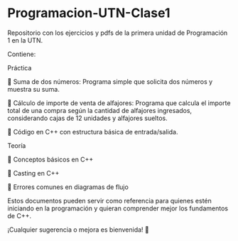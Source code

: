 # Programacion-UTN-Clase1

Repositorio con los ejercicios y pdfs de la primera unidad de Programación 1 en la UTN. 

Contiene:

Práctica

🧮 Suma de dos números: Programa simple que solicita dos números y muestra su suma.

🍫 Cálculo de importe de venta de alfajores: Programa que calcula el importe total de una compra según la cantidad de alfajores ingresados, considerando cajas de 12 unidades y alfajores sueltos.

📌 Código en C++ con estructura básica de entrada/salida.

Teoría

🔹 Conceptos básicos en C++

🔹 Casting en C++

🔹 Errores comunes en diagramas de flujo

Estos documentos pueden servir como referencia para quienes estén iniciando en la programación y quieran comprender mejor los fundamentos de C++.

¡Cualquier sugerencia o mejora es bienvenida! 🚀
